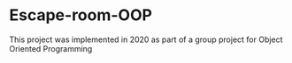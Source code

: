 # Escape-room-OOP
This project was implemented in 2020 as part of a group project for Object Oriented Programming 
